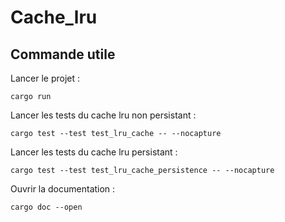# Cache_lru

## Commande utile 
Lancer le projet : 
```
cargo run
```

Lancer les tests du cache lru non persistant : 
```
cargo test --test test_lru_cache -- --nocapture
```

Lancer les tests du cache lru persistant : 
```
cargo test --test test_lru_cache_persistence -- --nocapture
```

Ouvrir la documentation : 
```
cargo doc --open
```

